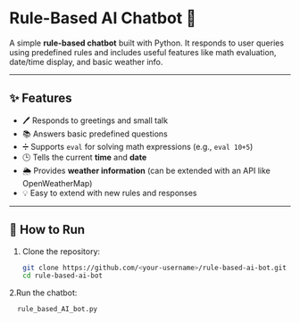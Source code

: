 # Rule-Based AI Chatbot 🤖

A simple **rule-based chatbot** built with Python. It responds to user queries using predefined rules and includes useful features like math evaluation, date/time display, and basic weather info.

---

## ✨ Features
- 🖊️ Responds to greetings and small talk
- 📚 Answers basic predefined questions
- ➗ Supports `eval` for solving math expressions (e.g., `eval 10+5`)
- 🕒 Tells the current **time** and **date**
- 🌦️ Provides **weather information** (can be extended with an API like OpenWeatherMap)
- 💡 Easy to extend with new rules and responses

---

## 🚀 How to Run
1. Clone the repository:
   ```bash
   git clone https://github.com/<your-username>/rule-based-ai-bot.git
   cd rule-based-ai-bot

2.Run the chatbot:

      rule_based_AI_bot.py



